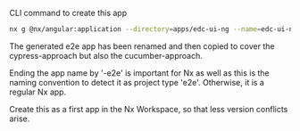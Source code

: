 CLI command to create this app

```bash
nx g @nx/angular:application --directory=apps/edc-ui-ng --name=edc-ui-ng --backendProject=edc-api --e2eTestRunner=cypress --unitTestRunner=jest --linter=eslint --port=4200 --prefix=edc-ng --style=scss --bundler=webpack --tags="type:app, domain:edc-ui-ng, ui:angular"
```

The generated e2e app has been renamed and then copied to cover the cypress-approach but also the cucumber-approach.

Ending the app name by '-e2e' is important for Nx as well as this is the naming convention to detect it as project type 'e2e'. Otherwise, it is a regular Nx app.

Create this as a first app in the Nx Workspace, so that less version conflicts arise.
